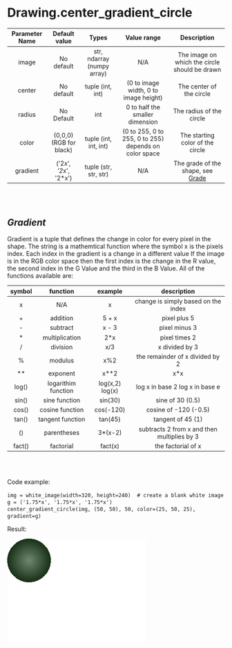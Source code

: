 # Drawing.center_gradient_circle


| Parameter Name | Default value | Types | Value range | Description | 
| :---: | :---: | :---: | :---: | :---: |
|image |No default | str, ndarray (numpy array) | N/A  | The image on which the circle should be drawn |
| center | No default | tuple (int, int) | (0 to image width, 0 to image height)| The center of the circle|
|radius| No Default | int| 0 to half the smaller dimension | The radius of the circle|
| color | (0,0,0) (RGB for black)| tuple (int, int, int)| (0 to 255, 0 to 255, 0 to 255) depends on color space| The starting color of the circle|
|gradient | ('2*x', '2*x', '2*x')| tuple (str, str, str)| N/A| The grade of the shape, see [Grade](https://github.com/1937Elysium/Ovl-Python/new/master/English/ovl/Drawing#gradient)|

</br>
</br>

## *Gradient*
Gradient is a tuple that defines the change in color for every pixel in the shape.
The string is a mathemtical function where the symbol x is the pixels index.
Each index in the gradient is a change in a different value
If the image is in the RGB color space then the first index is the change in the R value,
the second index in the G Value and the third in the B Value.
All of the functions available are:

| symbol| function| example| description|
|:---:|:---:|:---:|:---:|
|x | N/A | x| change is simply based on the index|
|+| addition| 5 + x| pixel plus 5|
|-| subtract| x - 3| pixel minus 3|
|*| multiplication| 2*x| pixel times 2|
| / | division| x/3| x divided by 3|
|%| modulus| x%2| the remainder of x divided by 2|
|**| exponent| x**2| x*x|
|log()| logarithim function| log(x,2) log(x)| log x in base 2 log x in base e|
|sin()| sine function| sin(30)| sine of 30 (0.5)|
|cos()| cosine function| cos(-120)| cosine of -120 (-0.5)|
|tan()| tangent function| tan(45)| tangent of 45 (1)|
|()| parentheses| 3*(x-2)| subtracts 2 from x and then multiplies by 3|
|fact()| factorial| fact(x)| the factorial of x|

</br>
</br>

Code example:
```
img = white_image(width=320, height=240)  # create a blank white image
g = ('1.75*x', '1.75*x', '1.75*x')
center_gradient_circle(img, (50, 50), 50, color=(25, 50, 25), gradient=g)

```

Result:

![](https://github.com/1937Elysium/Ovl-Python/blob/master/Pictures/Sample%20Pictures/center_gradient_circle.png)
